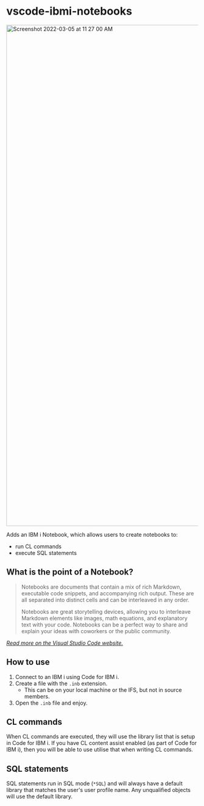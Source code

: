 # vscode-ibmi-notebooks

<img width="1313" alt="Screenshot 2022-03-05 at 11 27 00 AM" src="https://user-images.githubusercontent.com/3708366/156892015-bb9a935c-638d-4542-8b26-ebfedfbfbf10.png">

Adds an IBM i Notebook, which allows users to create notebooks to:

* run CL commands
* execute SQL statements

## What is the point of a Notebook?

> Notebooks are documents that contain a mix of rich Markdown, executable code snippets, and accompanying rich output. These are all separated into distinct cells and can be interleaved in any order.
>
> Notebooks are great storytelling devices, allowing you to interleave Markdown elements like images, math equations, and explanatory text with your code. Notebooks can be a perfect way to share and explain your ideas with coworkers or the public community.

*[Read more on the Visual Studio Code website.](https://code.visualstudio.com/blogs/2021/11/08/custom-notebooks)*

## How to use

1. Connect to an IBM i using Code for IBM i.
2. Create a file with the `.inb` extension. 
   * This can be on your local machine or the IFS, but not in source members.
3. Open the `.inb` file and enjoy.

## CL commands

When CL commands are executed, they will use the library list that is setup in Code for IBM i. If you have CL content assist enabled (as part of Code for IBM i), then you will be able to use utilise that when writing CL commands.

## SQL statements

SQL statements run in SQL mode (`*SQL`) and will always have a default library that matches the user's user profile name. Any unqualified objects will use the default library.
